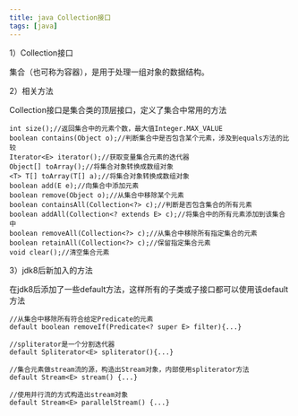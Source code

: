 ```yaml
---
title: java Collection接口
tags: [java]
---
```


1）Collection接口

集合（也可称为容器），是用于处理一组对象的数据结构。

2）相关方法

Collection接口是集合类的顶层接口，定义了集合中常用的方法

```
int size();//返回集合中的元素个数，最大值Integer.MAX_VALUE
boolean contains(Object o);//判断集合中是否包含某个元素，涉及到equals方法的比较
Iterator<E> iterator();//获取变量集合元素的迭代器
Object[] toArray();//将集合对象转换成数组对象
<T> T[] toArray(T[] a);//将集合对象转换成数组对象
boolean add(E e);//向集合中添加元素
boolean remove(Object o);//从集合中移除某个元素
boolean containsAll(Collection<?> c);//判断是否包含集合的所有元素
boolean addAll(Collection<? extends E> c);//将集合中的所有元素添加到该集合中
boolean removeAll(Collection<?> c);//从集合中移除所有指定集合的元素
boolean retainAll(Collection<?> c);//保留指定集合元素
void clear();//清空集合元素
```

3）jdk8后新加入的方法

在jdk8后添加了一些default方法，这样所有的子类或子接口都可以使用该default方法

```
//从集合中移除所有符合给定Predicate的元素
default boolean removeIf(Predicate<? super E> filter){...}

//spliterator是一个分割迭代器
default Spliterator<E> spliterator(){...}

//集合元素做stream流的源，构造出Stream对象，内部使用spliterator方法
default Stream<E> stream() {...}

//使用并行流的方式构造出stream对象
default Stream<E> parallelStream() {...}
```